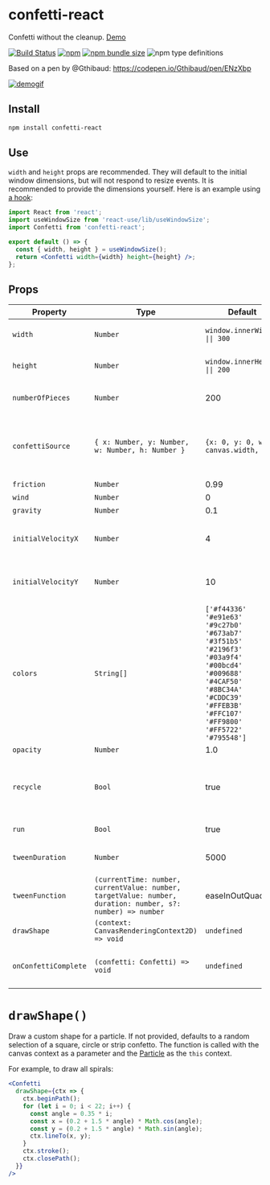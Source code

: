 # confetti-react

Confetti without the cleanup. [Demo](http://rkuykendall.github.io/confetti-react/)

[![Build Status](https://travis-ci.org/rkuykendall/confetti-react.svg?branch=master)](https://travis-ci.org/rkuykendall/confetti-react)
[![npm](https://img.shields.io/npm/v/confetti-react.svg)](https://www.npmjs.com/package/confetti-react)
[![npm bundle size](https://img.shields.io/bundlephobia/min/confetti-react.svg)](https://bundlephobia.com/result?p=confetti-react)
![npm type definitions](https://img.shields.io/npm/types/confetti-react.svg)

Based on a pen by @Gthibaud: https://codepen.io/Gthibaud/pen/ENzXbp

[![demogif][2]][1]

[1]: http://rkuykendall.github.com/confetti-react
[2]: http://rkuykendall.github.io/confetti-react/confetti-demo-anim.gif 'demo gif'

## Install

```sh
npm install confetti-react
```

## Use

`width` and `height` props are recommended. They will default to the initial window dimensions, but will not respond to
resize events. It is recommended to provide the dimensions yourself. Here is an example using
[a hook](https://github.com/streamich/react-use/blob/master/docs/useWindowSize.md):

```jsx
import React from 'react';
import useWindowSize from 'react-use/lib/useWindowSize';
import Confetti from 'confetti-react';

export default () => {
  const { width, height } = useWindowSize();
  return <Confetti width={width} height={height} />;
};
```

## Props

| Property             | Type                                                                                                       | Default                                                                                                                                                                                                                                                                            | Description                                                           |
| -------------------- | ---------------------------------------------------------------------------------------------------------- | ---------------------------------------------------------------------------------------------------------------------------------------------------------------------------------------------------------------------------------------------------------------------------------- | --------------------------------------------------------------------- |
| `width`              | `Number`                                                                                                   | `window.innerWidth \|\| 300`                                                                                                                                                                                                                                                       | Width of the `<canvas>` element.                                      |
| `height`             | `Number`                                                                                                   | `window.innerHeight \|\| 200`                                                                                                                                                                                                                                                      | Height of the `<canvas>` element.                                     |
| `numberOfPieces`     | `Number`                                                                                                   | 200                                                                                                                                                                                                                                                                                | Number of confetti pieces at one time.                                |
| `confettiSource`     | `{ x: Number, y: Number, w: Number, h: Number }`                                                           | `{x: 0, y: 0, w: canvas.width, h:0}`                                                                                                                                                                                                                                               | Rectangle where the confetti should spawn. Default is across the top. |
| `friction`           | `Number`                                                                                                   | 0.99                                                                                                                                                                                                                                                                               |                                                                       |
| `wind`               | `Number`                                                                                                   | 0                                                                                                                                                                                                                                                                                  |                                                                       |
| `gravity`            | `Number`                                                                                                   | 0.1                                                                                                                                                                                                                                                                                |                                                                       |
| `initialVelocityX`   | `Number`                                                                                                   | 4                                                                                                                                                                                                                                                                                  | How fast confetti is emitted horizontally                             |
| `initialVelocityY`   | `Number`                                                                                                   | 10                                                                                                                                                                                                                                                                                 | How fast confetti is emitted vertically                               |
| `colors`             | `String[]`                                                                                                 | `['#f44336'`</br>`'#e91e63'`</br>`'#9c27b0'`</br>`'#673ab7'`</br>`'#3f51b5'`</br>`'#2196f3'`</br>`'#03a9f4'`</br>`'#00bcd4'`</br>`'#009688'`</br>`'#4CAF50'`</br>`'#8BC34A'`</br>`'#CDDC39'`</br>`'#FFEB3B'`</br>`'#FFC107'`</br>`'#FF9800'`</br>`'#FF5722'`</br>`'#795548']`</br> | All available Colors for the confetti pieces.                         |
| `opacity`            | `Number`                                                                                                   | 1.0                                                                                                                                                                                                                                                                                |                                                                       |
| `recycle`            | `Bool`                                                                                                     | true                                                                                                                                                                                                                                                                               | Keep spawning confetti after `numberOfPieces` pieces have been shown. |
| `run`                | `Bool`                                                                                                     | true                                                                                                                                                                                                                                                                               | Run the animation loop                                                |
| `tweenDuration`      | `Number`                                                                                                   | 5000                                                                                                                                                                                                                                                                               | How fast the confetti is added                                        |
| `tweenFunction`      | `(currentTime: number, currentValue: number, targetValue: number, duration: number, s?: number) => number` | easeInOutQuad                                                                                                                                                                                                                                                                      | See [tween-functions](https://github.com/chenglou/tween-functions)    |
| `drawShape`          | `(context: CanvasRenderingContext2D) => void`                                                              | `undefined`                                                                                                                                                                                                                                                                        | See below                                                             |
| `onConfettiComplete` | `(confetti: Confetti) => void`                                                                             | `undefined`                                                                                                                                                                                                                                                                        | Called when all confetti has fallen off-canvas.                       |

# `drawShape()`

Draw a custom shape for a particle. If not provided, defaults to a random selection of a square, circle or strip
confetto. The function is called with the canvas context as a parameter and the [Particle](src/Particle.ts) as the
`this` context.

For example, to draw all spirals:

```jsx
<Confetti
  drawShape={ctx => {
    ctx.beginPath();
    for (let i = 0; i < 22; i++) {
      const angle = 0.35 * i;
      const x = (0.2 + 1.5 * angle) * Math.cos(angle);
      const y = (0.2 + 1.5 * angle) * Math.sin(angle);
      ctx.lineTo(x, y);
    }
    ctx.stroke();
    ctx.closePath();
  }}
/>
```
